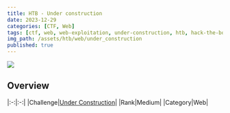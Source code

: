```yaml
---
title: HTB - Under construction
date: 2023-12-29
categories: [CTF, Web]
tags: [ctf, web, web-exploitation, under-construction, htb, hack-the-box]
img_path: /assets/htb/web/under_construction
published: true
---
```


![](room_banner.png)

## Overview

|:-:|:-:|
|Challenge|[Under Construction](https://app.hackthebox.com/challenges/111)|
|Rank|Medium|
|Category|Web|

<!-- 1. The home page is under the `/auth` directory and has a login form:

    ![](home.png)

2. We can Register a `test:test` account and login:

    ![](test_login.png)

<figure>
    <img src="chall_pwned.png"
    alt="Challenge pwned" >
</figure> -->